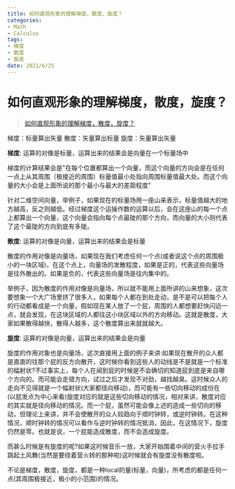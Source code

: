 ```yaml
---
title: 如何直观形象的理解梯度，散度，旋度？
categories:
- Math
- Calculus
tags:
- 梯度
- 散度
- 旋度
date: 2021/6/25
---
```




# 如何直观形象的理解梯度，散度，旋度？

> [如何直观形象的理解梯度，散度，旋度？](https://www.zhihu.com/question/24074028)

梯度：标量算出矢量
散度：矢量算出标量
旋度：矢量算出矢量

**梯度**: 运算的对像是标量，运算出来的结果会是向量在一个标量场中

梯度的计算结果会是"在每个位置都算出一个向量，而这个向量的方向会是在任何一点上从其周围（极接近的周围）标量值最小处指向周围标量值最大处。而这个向量的大小会是上面所说的那个最小与最大的差距程度"

针对二维空间向量，举例子，如果现在的标量场用一座山来表示，标量值越大的地方越高，反之则越低。经过梯度这个运操作数的运算以后，会在这座山的每一个点上都算出一个向量，这个向量会指向每个点最陡的那个方向，而向量的大小则代表了这个最陡的方向到底有多陡。

**散度**: 运算的对像是向量，运算出来的结果会是标量

散度的作用对像是向量场，如果现在我们考虑任何一个点(或者说这个点的周围极小的一块区域)，在这个点上，向量场的发散程度，如果是正的，代表这些向量场是往外散出的。如果是负的，代表这些向量场是往内集中的。

举例子，因为散度的作用对像是向量场，所以就不能用上面所讲的山来想象，这次要想象一个大广场里挤了很多人，如果每个人都在到处走动，是不是可以把每个人的行动都看成是一个向量，假如现在某人放了一个屁，周围的人都想要赶快闪远一点，就会发现，在这块区域的人都往这小块区域以外的方向移动。这就是散度，大家如果散得越快，散得人越多，这个散度算出来就就越大。

**旋度**: 运算的对像是向量，运算出来的结果会是向量

旋度的作用对象也是向量场，这次直接用上面的例子来讲:如果现在散开的众人都是直直的往那个屁的反方向散开，这时候你看到这些人的动线是不是就是一个标准的幅射状?不过事实上，每个人在闻到屁的时候是不会确切的知道屁到底是来自哪个方向的。而可能会走错方向，试过之后才发现不对劲，越找越臭。这时候众人的走向不见得就是一个幅射状(大家都径向移动)，而可能有一些切向移动的成份在(以屁发点为中心来看)旋度对应的就是这些切向移动的情况，相对来讲，散度对应的其实就是径向移动的情况。而一个屁，虽然可能会像上述的造成一些切向的移动，但理论上来讲，并不会使散开的众人较趋向于顺时钟转，或逆时钟转。在这种情况，顺时钟转的情况可以看作与逆时钟转的情况抵消，因此，在这情况下，旋度仍然是零。也就是说，一个屁能造成散度，而不会造成旋度。

而甚么时候是有旋度的呢?如果这时候音乐一放，大家开始围着中间的营火手拉手跳起土风舞(当然是要绕着营火转的那种啦)这时候就会有旋度没有散度啦。

不论是梯度，散度，旋度，都是一种local的量(标量，向量)，所考虑的都是任何一点(其周围极接近，极小的小范围)的情况。
